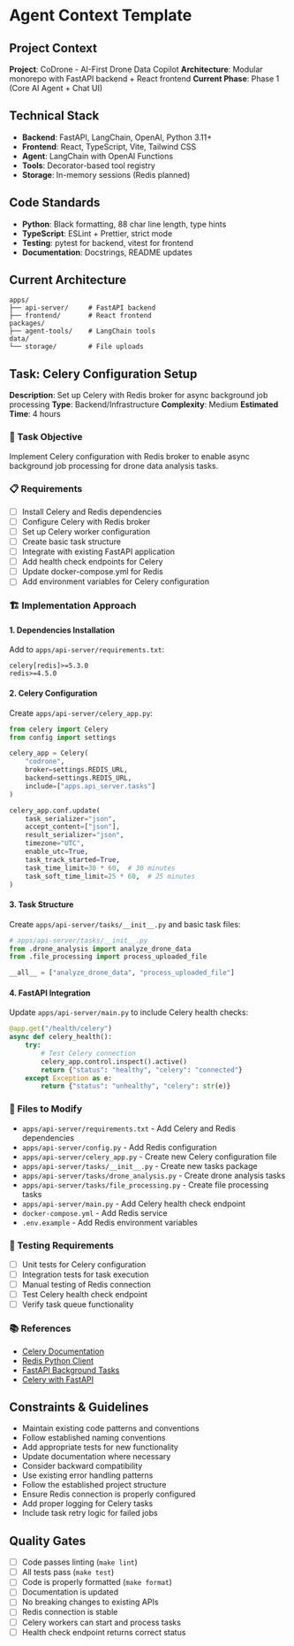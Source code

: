 # Agent Context Template

## Project Context

**Project**: CoDrone - AI-First Drone Data Copilot
**Architecture**: Modular monorepo with FastAPI backend + React frontend
**Current Phase**: Phase 1 (Core AI Agent + Chat UI)

## Technical Stack

- **Backend**: FastAPI, LangChain, OpenAI, Python 3.11+
- **Frontend**: React, TypeScript, Vite, Tailwind CSS
- **Agent**: LangChain with OpenAI Functions
- **Tools**: Decorator-based tool registry
- **Storage**: In-memory sessions (Redis planned)

## Code Standards

- **Python**: Black formatting, 88 char line length, type hints
- **TypeScript**: ESLint + Prettier, strict mode
- **Testing**: pytest for backend, vitest for frontend
- **Documentation**: Docstrings, README updates

## Current Architecture

```
apps/
├── api-server/     # FastAPI backend
├── frontend/       # React frontend
packages/
├── agent-tools/    # LangChain tools
data/
└── storage/        # File uploads
```

## Task: Celery Configuration Setup

**Description**: Set up Celery with Redis broker for async background job processing
**Type**: Backend/Infrastructure
**Complexity**: Medium
**Estimated Time**: 4 hours

### 🎯 Task Objective

Implement Celery configuration with Redis broker to enable async background job processing for drone data analysis tasks.

### 📋 Requirements

- [ ] Install Celery and Redis dependencies
- [ ] Configure Celery with Redis broker
- [ ] Set up Celery worker configuration
- [ ] Create basic task structure
- [ ] Integrate with existing FastAPI application
- [ ] Add health check endpoints for Celery
- [ ] Update docker-compose.yml for Redis
- [ ] Add environment variables for Celery configuration

### 🏗️ Implementation Approach

#### 1. Dependencies Installation

Add to `apps/api-server/requirements.txt`:

```
celery[redis]>=5.3.0
redis>=4.5.0
```

#### 2. Celery Configuration

Create `apps/api-server/celery_app.py`:

```python
from celery import Celery
from config import settings

celery_app = Celery(
    "codrone",
    broker=settings.REDIS_URL,
    backend=settings.REDIS_URL,
    include=["apps.api_server.tasks"]
)

celery_app.conf.update(
    task_serializer="json",
    accept_content=["json"],
    result_serializer="json",
    timezone="UTC",
    enable_utc=True,
    task_track_started=True,
    task_time_limit=30 * 60,  # 30 minutes
    task_soft_time_limit=25 * 60,  # 25 minutes
)
```

#### 3. Task Structure

Create `apps/api-server/tasks/__init__.py` and basic task files:

```python
# apps/api-server/tasks/__init__.py
from .drone_analysis import analyze_drone_data
from .file_processing import process_uploaded_file

__all__ = ["analyze_drone_data", "process_uploaded_file"]
```

#### 4. FastAPI Integration

Update `apps/api-server/main.py` to include Celery health checks:

```python
@app.get("/health/celery")
async def celery_health():
    try:
        # Test Celery connection
        celery_app.control.inspect().active()
        return {"status": "healthy", "celery": "connected"}
    except Exception as e:
        return {"status": "unhealthy", "celery": str(e)}
```

### 🔧 Files to Modify

- `apps/api-server/requirements.txt` - Add Celery and Redis dependencies
- `apps/api-server/config.py` - Add Redis configuration
- `apps/api-server/celery_app.py` - Create new Celery configuration file
- `apps/api-server/tasks/__init__.py` - Create new tasks package
- `apps/api-server/tasks/drone_analysis.py` - Create drone analysis tasks
- `apps/api-server/tasks/file_processing.py` - Create file processing tasks
- `apps/api-server/main.py` - Add Celery health check endpoint
- `docker-compose.yml` - Add Redis service
- `.env.example` - Add Redis environment variables

### 🧪 Testing Requirements

- [ ] Unit tests for Celery configuration
- [ ] Integration tests for task execution
- [ ] Manual testing of Redis connection
- [ ] Test Celery health check endpoint
- [ ] Verify task queue functionality

### 📚 References

- [Celery Documentation](https://docs.celeryq.dev/)
- [Redis Python Client](https://redis-py.readthedocs.io/)
- [FastAPI Background Tasks](https://fastapi.tiangolo.com/tutorial/background-tasks/)
- [Celery with FastAPI](https://docs.celeryq.dev/en/stable/getting-started/first-steps-with-celery.html)

## Constraints & Guidelines

- Maintain existing code patterns and conventions
- Follow established naming conventions
- Add appropriate tests for new functionality
- Update documentation where necessary
- Consider backward compatibility
- Use existing error handling patterns
- Follow the established project structure
- Ensure Redis connection is properly configured
- Add proper logging for Celery tasks
- Include task retry logic for failed jobs

## Quality Gates

- [ ] Code passes linting (`make lint`)
- [ ] All tests pass (`make test`)
- [ ] Code is properly formatted (`make format`)
- [ ] Documentation is updated
- [ ] No breaking changes to existing APIs
- [ ] Redis connection is stable
- [ ] Celery workers can start and process tasks
- [ ] Health check endpoint returns correct status
